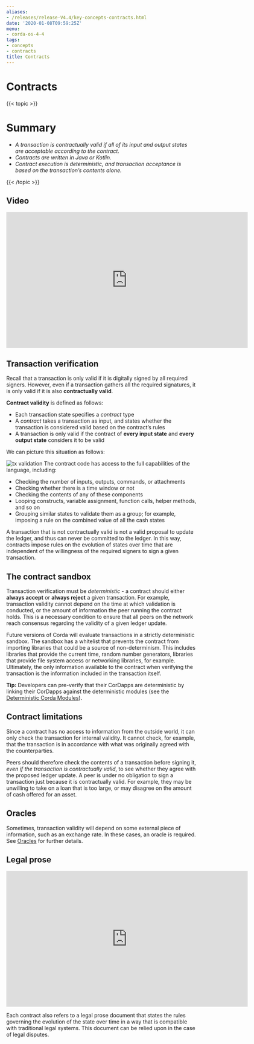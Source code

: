 ```yaml
---
aliases:
- /releases/release-V4.4/key-concepts-contracts.html
date: '2020-01-08T09:59:25Z'
menu:
- corda-os-4-4
tags:
- concepts
- contracts
title: Contracts
---
```



# Contracts


{{< topic >}}

# Summary


* *A transaction is contractually valid if all of its input and output states are acceptable according to the contract.*
* *Contracts are written in Java or Kotlin.*
* *Contract execution is deterministic, and transaction acceptance is based on the transaction’s contents alone.*


{{< /topic >}}

## Video

<iframe src="https://player.vimeo.com/video/214168839" width="640" height="360" frameborder="0" webkitallowfullscreen="true" mozallowfullscreen="true" allowfullscreen="true"></iframe>


<p></p>


## Transaction verification

Recall that a transaction is only valid if it is digitally signed by all required signers. However, even if a
transaction gathers all the required signatures, it is only valid if it is also **contractually valid**.

**Contract validity** is defined as follows:


* Each transaction state specifies a *contract* type
* A *contract* takes a transaction as input, and states whether the transaction is considered valid based on the
contract’s rules
* A transaction is only valid if the contract of **every input state** and **every output state** considers it to be
valid

We can picture this situation as follows:

![tx validation](/en/images/tx-validation.png "tx validation")
The contract code has access to the full capabilities of the language,
including:


* Checking the number of inputs, outputs, commands, or attachments
* Checking whether there is a time window or not
* Checking the contents of any of these components
* Looping constructs, variable assignment, function calls, helper methods, and so on
* Grouping similar states to validate them as a group; for example, imposing a rule on the combined value of all the cash
states

A transaction that is not contractually valid is not a valid proposal to update the ledger, and thus can never be
committed to the ledger. In this way, contracts impose rules on the evolution of states over time that are
independent of the willingness of the required signers to sign a given transaction.


## The contract sandbox

Transaction verification must be *deterministic* - a contract should either **always accept** or **always reject** a
given transaction. For example, transaction validity cannot depend on the time at which validation is conducted, or
the amount of information the peer running the contract holds. This is a necessary condition to ensure that all peers
on the network reach consensus regarding the validity of a given ledger update.

Future versions of Corda will evaluate transactions in a strictly deterministic sandbox. The sandbox has a whitelist that
prevents the contract from importing libraries that could be a source of non-determinism. This includes libraries
that provide the current time, random number generators, libraries that provide file system access or networking
libraries, for example. Ultimately, the only information available to the contract when verifying the transaction is
the information included in the transaction itself.

**Tip:** Developers can pre-verify that their CorDapps are deterministic by linking their CorDapps against the deterministic modules
(see the [Deterministic Corda Modules](deterministic-modules.md)).


## Contract limitations

Since a contract has no access to information from the outside world, it can only check the transaction for internal
validity. It cannot check, for example, that the transaction is in accordance with what was originally agreed with the
counterparties.

Peers should therefore check the contents of a transaction before signing it, *even if the transaction is
contractually valid*, to see whether they agree with the proposed ledger update. A peer is under no obligation to
sign a transaction just because it is contractually valid. For example, they may be unwilling to take on a loan that
is too large, or may disagree on the amount of cash offered for an asset.


## Oracles

Sometimes, transaction validity will depend on some external piece of information, such as an exchange rate. In
these cases, an oracle is required. See [Oracles](key-concepts-oracles.md) for further details.


## Legal prose

<iframe src="https://player.vimeo.com/video/213879293" width="640" height="360" frameborder="0" webkitallowfullscreen="true" mozallowfullscreen="true" allowfullscreen="true"></iframe>


<p></p>

Each contract also refers to a legal prose document that states the rules governing the evolution of the state over
time in a way that is compatible with traditional legal systems. This document can be relied upon in the case of
legal disputes.


